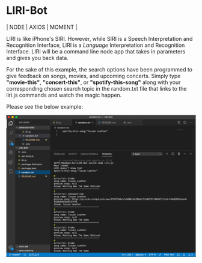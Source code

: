 # LIRI-Bot

| NODE | AXIOS | MOMENT |

LIRI is like iPhone's SIRI. However, while SIRI is a Speech Interpretation and Recognition Interface, LIRI is a _Language_ Interpretation and Recognition Interface. LIRI will be a command line node app that takes in parameters and gives you back data.

For the sake of this example, the search options have been programmed to give feedback on songs, movies, and upcoming concerts. Simply type **"movie-this"**, **"concert-this"**, or **"spotify-this-song"** along with your corresponding chosen search topic in the random.txt file that links to the liri.js commands and watch the magic happen.

Please see the below example:

![Functioning Search ](images/liri.png)

